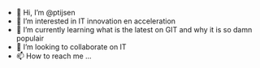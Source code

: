 - 👋 Hi, I’m @ptijsen
- 👀 I’m interested in IT innovation en acceleration
- 🌱 I’m currently learning what is the latest on GIT and why it is so damn populair  
- 💞️ I’m looking to collaborate on IT 
- 📫 How to reach me ...

<!---
ptijsen/ptijsen is a ✨ special ✨ repository because its `README.md` (this file) appears on your GitHub profile.
You can click the Preview link to take a look at your changes.
--->
